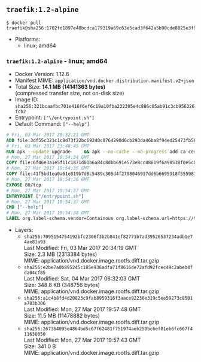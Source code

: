 ## `traefik:1.2-alpine`

```console
$ docker pull traefik@sha256:1702fd1897e48bcdca179319a69c63e5cad3f642a5b90cde8825e3f936ee7d7f
```

-	Platforms:
	-	linux; amd64

### `traefik:1.2-alpine` - linux; amd64

-	Docker Version: 1.12.6
-	Manifest MIME: `application/vnd.docker.distribution.manifest.v2+json`
-	Total Size: **14.1 MB (14141363 bytes)**  
	(compressed transfer size, not on-disk size)
-	Image ID: `sha256:321bcaafbc701e416f6ef6c19a10fba232305e4c886c05ab91c3cb956326fcb2`
-	Entrypoint: `["\/entrypoint.sh"]`
-	Default Command: `["--help"]`

```dockerfile
# Fri, 03 Mar 2017 20:32:21 GMT
ADD file:3df55c321c1c8d73f22bc69240c0764290d6cb293da46ba8f94ed25473fb5853 in / 
# Fri, 03 Mar 2017 23:48:45 GMT
RUN apk --update upgrade     && apk --no-cache --no-progress add ca-certificates     && rm -rf /var/cache/apk/*
# Mon, 27 Mar 2017 19:54:34 GMT
COPY file:6f46e3a1e5f11c1871d01b6a84c8dbb691e573e8cc48619f6a98538f0e5c063d in /usr/local/bin/ 
# Mon, 27 Mar 2017 19:54:35 GMT
COPY file:41f5bd1ea0a61e819b7d8c5489c305d4f2798046917dd6b6695318f555981727 in / 
# Mon, 27 Mar 2017 19:54:36 GMT
EXPOSE 80/tcp
# Mon, 27 Mar 2017 19:54:37 GMT
ENTRYPOINT ["/entrypoint.sh"]
# Mon, 27 Mar 2017 19:54:37 GMT
CMD ["--help"]
# Mon, 27 Mar 2017 19:54:38 GMT
LABEL org.label-schema.vendor=Containous org.label-schema.url=https://traefik.io org.label-schema.name=Traefik org.label-schema.description=A modern reverse-proxy org.label-schema.version=v1.2.1 org.label-schema.docker.schema-version=1.0
```

-	Layers:
	-	`sha256:7095154754192bfc2306f3b2b841ef82771b7ad39526537234adb1e74ae81a93`  
		Last Modified: Fri, 03 Mar 2017 20:34:19 GMT  
		Size: 2.3 MB (2313384 bytes)  
		MIME: application/vnd.docker.image.rootfs.diff.tar.gzip
	-	`sha256:e2be7a0b895245c185e936adfa71f8616de72afd92fcec49c2abeb4fda04cf85`  
		Last Modified: Sat, 04 Mar 2017 06:32:03 GMT  
		Size: 348.8 KB (348756 bytes)  
		MIME: application/vnd.docker.image.rootfs.diff.tar.gzip
	-	`sha256:a1c4b8fd4d20823c9fab8959316f3aace92230e319c5ee59273c8501a783b306`  
		Last Modified: Mon, 27 Mar 2017 19:57:48 GMT  
		Size: 11.5 MB (11478882 bytes)  
		MIME: application/vnd.docker.image.rootfs.diff.tar.gzip
	-	`sha256:267364095e4864bd5c67f62481f751974aeb250bc6ef01eb6fc667f411636050`  
		Last Modified: Mon, 27 Mar 2017 19:57:43 GMT  
		Size: 341.0 B  
		MIME: application/vnd.docker.image.rootfs.diff.tar.gzip

